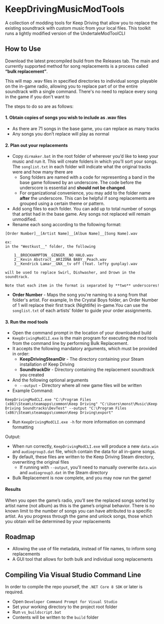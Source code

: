 # KeepDrivingMusicModTools

A collection of modding tools for Keep Driving that allow you to replace the existing soundtrack with custom music from your local files. This toolkit runs a lightly modified version of the UndertaleModToolCLI

## How to Use
Download the latest precompiled build from the Releases tab. The main and currently supported method for song replacements is a process called **“bulk replacement”**.

This will map .wav files in specified directories to individual songs playable on the in-game radio, allowing you to replace part of or the entire soundtrack with a single command. There's no need to replace every song in the game if you don't want to

The steps to do so are as follows:
  
#### 1. Obtain copies of songs you wish to include as .wav files
- As there are 71 songs in the base game, you can replace as many tracks
- Any songs you don’t replace will play as normal

#### 2. Plan out your replacements
- Copy `dirmaker.bat` in the root folder of wherever you’d like to keep your music and run it. This will create folders in which you’ll sort your songs. The `songlist.txt` in each folder will indicate what the original tracks were and how many there are
  - Song folders are named with a code for representing a band in the base game followed by an underscore. The code before the underscore is essential and **should not be changed**.
  - For organizational convenience, you may add to the folder name **after** the underscore. This can be helpful if song replacements are grouped using a certain theme or pattern.
- Add song files to each folder. You can add up to total number of songs that artist had in the base game. Any songs not replaced will remain unmodified.
- Rename each song according to the following format:
    
```
[Order Number]__[Artist Name]__[Album Name]__[Song Name].wav

ex:
in the "Westkust__" folder, the following

    1__BROCKHAMPTON__GINGER__NO HALO.wav
    2__Kevin Abstract__ARIZONA BABY__Peach.wav
    3__Kendrick Lamar__GNX__tv off (feat. lefty gunplay).wav

will be used to replace Swirl, Dishwasher, and Drown in the soundtrack.

Note that each item in the format is separated by **two** underscores!
```
- **Order Number** - Maps the song you're naming to a song from that folder's artist. For example, In the Crystal Boys folder, an Order Number of 1 will replace their first track (Nightlife) in-game.You can use the `songlist.txt` of each artists' folder to guide your order assignments.

#### 3. Run the mod tools
* Open the command prompt in the location of your downloaded build
* `KeepDrivingModCLI.exe` is the main program for executing the mod tools from the command line by performing Bulk Replacement.
* It accepts the following mandatory arguments, which must be provided in order:
  *  **KeepDrivingSteamDir** - The directory containing your Steam installation of Keep Driving
  *  **SoundtrackDir** - Directory containing the replacement soundtrack you created
* And the following optional arguments
  * `--output` - Directory where all new game files will be written
* Example Command:
```batch
KeepDrivingModCLI.exe "C:\Program Files (x86)\Steam\steamapps\common\Keep Driving" "C:\Users\monst\Music\Keep Driving Soundtracks\DevTest" --output "C:\Program Files (x86)\Steam\steamapps\common\Keep Driving\export"
```
* Run `KeepDrivingModCLI.exe -h` for more information on command formatting

Output:
* When run correctly, `KeepDrivingModCLI.exe` will produce a new `data.win` and `audiogroup3.dat` file, which contain the data for all in-game songs.
* By default, these files are written to the Keep Driving Steam directory, overwriting the original files
  * If running with `--output`, you'll need to manually overwrite `data.win` and `audiogroup3.dat` in the Steam directory
* Bulk Replacement is now complete, and you may now run the game!

#### Results
When you open the game’s radio, you’ll see the replaced songs sorted by artist name (not album) as this is the game’s original behavior. There is no known limit to the number of songs you can have attributed to a specific artist. As you progress through the game and unlock songs, those which you obtain will be determined by your replacements

## Roadmap
* Allowing the use of file metadata, instead of file names, to inform song replacements
* A GUI tool that allows for both bulk and individual song replacements

## Compiling Via Visual Studio Command Line
In order to compile the repo yourself, the `.NET Core 8 SDK` or later is required.

- Open `Developer Command Prompt for Visual Studio`
- Set your working directory to the project root folder
- Run `vs_buildscript.bat`
- Contents will be written to the `build` folder
